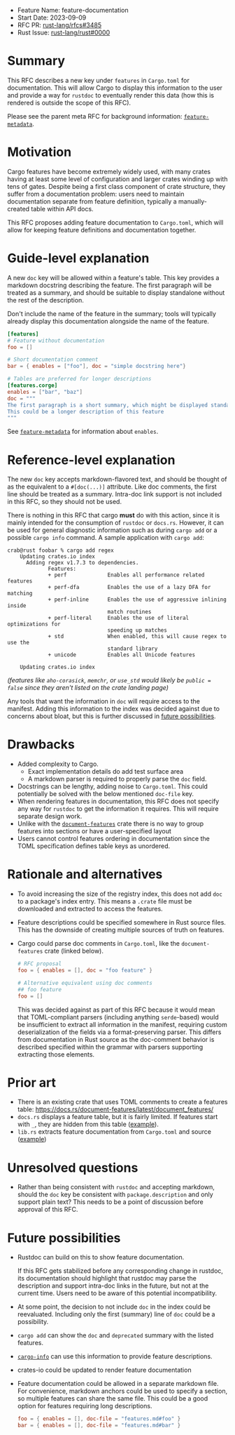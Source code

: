 - Feature Name: feature-documentation
- Start Date: 2023-09-09
- RFC PR: [rust-lang/rfcs#3485](https://github.com/rust-lang/rfcs/pull/3485)
- Rust Issue:
  [rust-lang/rust#0000](https://github.com/rust-lang/rust/issues/0000)

# Summary

[summary]: #summary

This RFC describes a new key under `features` in `Cargo.toml` for
documentation. This will allow Cargo to display this information to the user and
provide a way for `rustdoc` to eventually render this data (how this is rendered
is outside the scope of this RFC).

Please see the parent meta RFC for background information: [`feature-metadata`].

# Motivation

[motivation]: #motivation

Cargo features have become extremely widely used, with many crates having at
least some level of configuration and larger crates winding up with tens of
gates. Despite being a first class component of crate structure, they suffer
from a documentation problem: users need to maintain documentation separate from
feature definition, typically a manually-created table within API docs.

This RFC proposes adding feature documentation to `Cargo.toml`, which will allow
for keeping feature definitions and documentation together.

# Guide-level explanation

[guide-level-explanation]: #guide-level-explanation

A new `doc` key will be allowed within a feature's table. This key provides a
markdown docstring describing the feature. The first paragraph
will be treated as a summary, and should be suitable to display
standalone without the rest of the description.

Don't include the name of the feature in the summary; tools
will typically already display this documentation alongside
the name of the feature.

```toml
[features]
# Feature without documentation
foo = []

# Short documentation comment
bar = { enables = ["foo"], doc = "simple docstring here"}

# Tables are preferred for longer descriptions
[features.corge]
enables = ["bar", "baz"]
doc = """
The first paragraph is a short summary, which might be displayed standalone.
This could be a longer description of this feature
"""
```

See [`feature-metadata`] for information about `enables`.

# Reference-level explanation

[reference-level-explanation]: #reference-level-explanation

The new `doc` key accepts markdown-flavored text, and should be thought of as
the equivalent to a `#[doc(...)]` attribute. Like doc comments, the first line
should be treated as a summary. Intra-doc link support is not included in this
RFC, so they should not be used.

There is nothing in this RFC that cargo **must** do with this action, since it is
mainly intended for the consumption of `rustdoc` or `docs.rs`. However, it can
be used for general diagnostic information such as during `cargo add` or a
possible `cargo info` command. A sample application with `cargo add`:

```text
crab@rust foobar % cargo add regex
    Updating crates.io index
      Adding regex v1.7.3 to dependencies.
             Features:
             + perf             Enables all performance related features
             + perf-dfa         Enables the use of a lazy DFA for matching
             + perf-inline      Enables the use of aggressive inlining inside
                                match routines
             + perf-literal     Enables the use of literal optimizations for
                                speeding up matches
             + std              When enabled, this will cause regex to use the
                                standard library
             + unicode          Enables all Unicode features

    Updating crates.io index
```

*(features like `aho-corasick`, `memchr`, or `use_std` would likely be
`public = false` since they aren't listed on the crate landing page)*

Any tools that want the information in `doc` will require access to the
manifest. Adding this information to the index was decided against due to
concerns about bloat, but this is further discussed in
[future possibilities][future-possibilities].

# Drawbacks

[drawbacks]: #drawbacks

- Added complexity to Cargo.
  - Exact implementation details do add test surface area
  - A markdown parser is required to properly parse the `doc` field.
- Docstrings can be lengthy, adding noise to `Cargo.toml`. This could
  potentially be solved with the below mentioned `doc-file` key.
- When rendering features in documentation, this RFC does not specify any way
  for `rustdoc` to get the information it requires. This will require separate
  design work.
- Unlike with the [`document-features`](https://crates.io/crates/document-features)
  crate there is no way to group features into sections or have a
  user-specified layout
- Users cannot control features ordering in documentation since the TOML specification defines table keys as unordered.

# Rationale and alternatives

[rationale-and-alternatives]: #rationale-and-alternatives

- To avoid increasing the size of the registry index, this does not add `doc`
  to a package's index entry.  This means a `.crate` file must be downloaded
  and extracted to access the features.
- Feature descriptions could be specified somewhere in Rust source files. This
  has the downside of creating multiple sources of truth on features.
- Cargo could parse doc comments in `Cargo.toml`, like the `document-features`
  crate (linked below).

  ```toml
  # RFC proposal
  foo = { enables = [], doc = "foo feature" }

  # Alternative equivalent using doc comments
  ## foo feature
  foo = []
  ```

  This was decided against as part of this RFC because it would mean that
  TOML-compliant parsers (including anything `serde`-based) would be
  insufficient to extract all information in the manifest, requiring custom
  deserialization of the fields via a format-preserving parser. This differs
  from documentation in Rust source as the doc-comment behavior is described
  specified within the grammar with parsers supporting extracting those
  elements.

# Prior art

[prior-art]: #prior-art

- There is an existing crate that uses TOML comments to create a features table:
  <https://docs.rs/document-features/latest/document_features/>
- `docs.rs` displays a feature table, but it is fairly limited. If features
  start with `_`, they are hidden from this table ([example](https://docs.rs/crate/regex/latest/features)).
- `lib.rs` extracts feature documentation from `Cargo.toml` and source ([example](https://lib.rs/crates/regex/features))

# Unresolved questions

[unresolved-questions]: #unresolved-questions

- Rather than being consistent with `rustdoc` and accepting markdown, should the
  `doc` key be consistent with `package.description` and only support plain
  text? This needs to be a point of discussion before approval of this RFC.

# Future possibilities

[future-possibilities]: #future-possibilities

- Rustdoc can build on this to show feature documentation.

  If this RFC gets stabilized before any corresponding change in rustdoc, its
  documentation should highlight that rustdoc may parse the description and
  support intra-doc links in the future, but not at the current time. Users need
  to be aware of this potential incompatibility.
- At some point, the decision to not include `doc` in the index could be
  reevaluated. Including only the first (summary) line of `doc` could be a
  possibility.
- `cargo add` can show the `doc` and `deprecated` summary with the listed
  features.
- [`cargo-info`] can use this information to provide feature descriptions.
- crates-io could be updated to render feature documentation
- Feature documentation could be allowed in a separate markdown file. For
  convenience, markdown anchors could be used to specify a section, so multiple
  features can share the same file. This could be a good option for features
  requiring long descriptions.

  ```toml
  foo = { enables = [], doc-file = "features.md#foo" }
  bar = { enables = [], doc-file = "features.md#bar" }
  ```

[cargo #12335]: https://github.com/rust-lang/cargo/issues/12235
[cargo #10882]: https://github.com/rust-lang/cargo/issues/10882
[`cargo-info`]: https://github.com/rust-lang/cargo/issues/948
[`deprecated`]: https://doc.rust-lang.org/reference/attributes/diagnostics.html#the-deprecated-attribute
[`deprecated-suggestions`]: https://github.com/rust-lang/rust/issues/94785
[discussion on since]: https://github.com/rust-lang/rfcs/pull/3416#discussion_r1172895497
[`public_private_dependencies`]: https://rust-lang.github.io/rfcs/1977-public-private-dependencies.html
[`rustdoc-cargo-configuration`]: https://github.com/rust-lang/rfcs/pull/3421
[`tokio`]: https://docs.rs/crate/tokio/latest/features
[visibility attribute]: https://ant.apache.org/ivy/history/latest-milestone/ivyfile/conf.html
[`feature-metadata`]: https://github.com/rust-lang/rfcs/pull/3416
